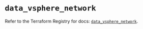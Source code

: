 # `data_vsphere_network`

Refer to the Terraform Registry for docs: [`data_vsphere_network`](https://registry.terraform.io/providers/hashicorp/vsphere/2.9.1/docs/data-sources/network).

